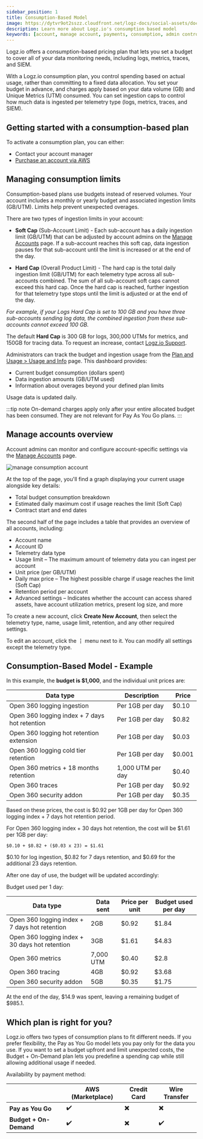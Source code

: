 ```yaml
---
sidebar_position: 1
title: Consumption-Based Model
image: https://dytvr9ot2sszz.cloudfront.net/logz-docs/social-assets/docs-social.jpg
description: Learn more about Logz.io's consumption based model
keywords: [account, manage account, payments, consumption, admin controls, admin, access control]
---
```


Logz.io offers a consumption-based pricing plan that lets you set a budget to cover all of your data monitoring needs, including logs, metrics, traces, and SIEM. 

With a Logz.io consumption plan, you control spending based on actual usage, rather than committing to a fixed data allocation. You set your budget in advance, and charges apply based on your data volume (GB) and Unique Metrics (UTM) consumed. You can set ingestion caps to control how much data is ingested per telemetry type (logs, metrics, traces, and SIEM).

<h2 id="start">Getting started with a consumption-based plan</h2>

To activate a consumption plan, you can either:

* Contact your account manager
* [Purchase an account via AWS](/docs/admin/plans/aws-consumption/)

<h2 id="limit">Managing consumption limits</h2>

Consumption-based plans use budgets instead of reserved volumes. Your account includes a monthly or yearly budget and associated ingestion limits (GB/UTM). Limits help prevent unexpected overages.

There are two types of ingestion limits in your account:

* **Soft Cap** (Sub-Account Limit) - Each sub-account has a daily ingestion limit (GB/UTM) that can be adjusted by account admins on the [Manage Accounts](https://app.logz.io/#/dashboard/settings/manage-accounts) page. If a sub-account reaches this soft cap, data ingestion pauses for that sub-account until the limit is increased or at the end of the day. 

* **Hard Cap** (Overall Product Limit) - The hard cap is the total daily ingestion limit (GB/UTM) for each telemetry type across all sub-accounts combined. The sum of all sub-account soft caps cannot exceed this hard cap. Once the hard cap is reached, further ingestion for that telemetry type stops until the limit is adjusted or at the end of the day. 

_For example, if your Logs *Hard Cap* is set to 100 GB and you have three sub-accounts sending log data, the combined ingestion from these sub-accounts cannot exceed 100 GB._

The default **Hard Cap** is 300 GB for logs, 300,000 UTMs for metrics, and 150GB for tracing data. To request an increase, contact [Logz.io Support](mailto:help@logz.io).



Administrators can track the budget and ingestion usage from the [Plan and Usage > Usage and Info](https://app.logz.io/#/dashboard/settings/plan-and-billing/usage) page. This dashboard provides:

* Current budget consumption (dollars spent)
* Data ingestion amounts (GB/UTM used)
* Information about overages beyond your defined plan limits

Usage data is updated daily.

:::tip note
On-demand charges apply only after your entire allocated budget has been consumed. They are not relevant for Pay As You Go plans. 
:::


<h2 id="usage">Manage accounts overview</h2>

Account admins can monitor and configure account-specific settings via the [Manage Accounts](https://app.logz.io/#/dashboard/settings/manage-accounts) page.

![manage consumption account](https://dytvr9ot2sszz.cloudfront.net/logz-docs/consumption/consumption-manage-accounts.png)

At the top of the page, you'll find a graph displaying your current usage alongside key details:

* Total budget consumption breakdown
* Estimated daily maximum cost if usage reaches the limit (Soft Cap)
* Contract start and end dates

The second half of the page includes a table that provides an overview of all accounts, including:

* Account name
* Account ID
* Telemetry data type
* Usage limit – The maximum amount of telemetry data you can ingest per account
* Unit price (per GB/UTM)
* Daily max price – The highest possible charge if usage reaches the limit (Soft Cap)
* Retention period per account
* Advanced settings – Indicates whether the account can access shared assets, have account utilization metrics, present log size, and more

To create a new account, click **Create New Account**, then select the telemetry type, name, usage limit, retention, and any other required settings.

To edit an account, click the **⋮** menu next to it. You can modify all settings except the telemetry type.

<h2 id="example"> Consumption-Based Model - Example </h2>

In this example, the **budget is $1,000**, and the individual unit prices are:


|Data type                                      | Description       | Price |
|-----------------------------------------------|-------------------|-------|
| Open 360 logging ingestion                    | Per 1GB per day   | $0.10 |
| Open 360 logging index + 7 days hot retention | Per 1GB per day   | $0.82 |
| Open 360 logging hot retention extension      | Per 1GB per day   | $0.03 |
| Open 360 logging cold tier retention          | Per 1GB per day   | $0.001 |
| Open 360 metrics + 18 months retention        | 1,000 UTM per day | $0.40 |
| Open 360 traces                               | Per 1GB per day   | $0.92 |
| Open 360 security addon                       | Per 1GB per day   | $0.35 |

Based on these prices, the cost is $0.92 per 1GB per day for Open 360 logging index + 7 days hot retention period.

For Open 360 logging index + 30 days hot retention, the cost will be $1.61 per 1GB per day:

`$0.10 + $0.82 + ($0.03 x 23) = $1.61`

$0.10 for log ingestion, $0.82 for 7 days retention, and $0.69 for the additional 23 days retention.

After one day of use, the budget will be updated accordingly:

Budget used per 1 day:

|Data type                                        | Data sent      | Price per unit | Budget used per day |
|-------------------------------------------------|----------------|----------------|---------------------|
| Open 360 logging index + 7 days hot retention   | 2GB            | $0.92          | $1.84               |
| Open 360 logging index + 30 days hot retention  | 3GB            | $1.61          | $4.83               |
| Open 360 metrics                                | 7,000 UTM      | $0.40          | $2.8                |
| Open 360 tracing                                | 4GB            | $0.92          | $3.68               |
| Open 360 security addon                         | 5GB            | $0.35          | $1.75               | 

At the end of the day, $14.9 was spent, leaving a remaining budget of $985.1.


<h2 id="table">Which plan is right for you?</h2>

Logz.io offers two types of consumption plans to fit different needs. If you prefer flexibility, the Pay as You Go model lets you pay only for the data you use. If you want to set a budget upfront and limit unexpected costs, the Budget + On-Demand plan lets you predefine a spending cap while still allowing additional usage if needed.

Availability by payment method:

|                       | AWS (Marketplace) | Credit Card | Wire Transfer |
|-----------------------|-------------------|-------------|---------------|
| **Pay as You Go**     | ✔️                 | ✖️           | ✖️             |
| **Budget + On-Demand**| ✔️                 | ✖️           | ✔️             |







